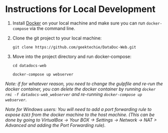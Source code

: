 # Instructions for Local Development

1. Install [Docker](https://docs.docker.com/install/) on your local machine and make sure you can run `docker-compose` via the command line.


2. Clone the git project to your local machine: 
    
    `git clone https://github.com/geektechie/DataDoc-Web.git`


3. Move into the project directory and run docker-compose:

    `cd datadocs-web`
    
    `docker-compose up webserver`
    
*Note: if for whatever reason, you need to change the gulpfile and re-run the docker container, you can delete the docker container by running `docker rmi -f datadocs-web_webserver` and re-running `docker-compose up webserver`.*
    
*Note for Windows users: You will need to add a port forwarding rule to expose `8283` from the docker machine to the host machine. (This can be done by going to VirtualBox -> Your BOX -> Settings -> Network -> NAT > Advanced and adding the Port Forwarding rule).*
